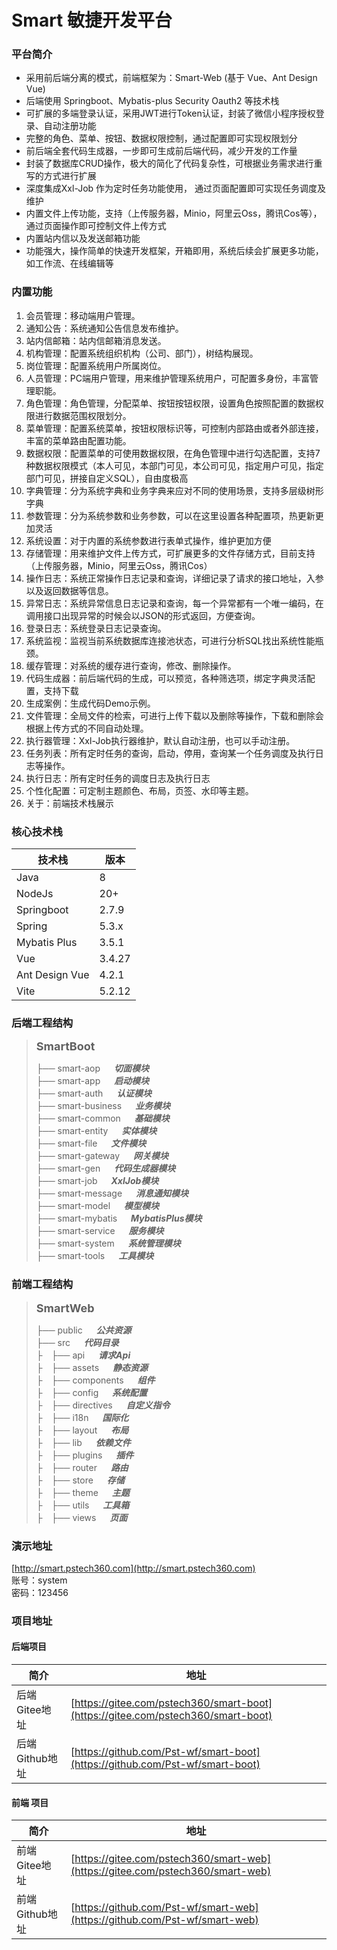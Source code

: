 # Smart 敏捷开发平台
### 平台简介
* 采用前后端分离的模式，前端框架为：Smart-Web (基于 Vue、Ant Design Vue)
* 后端使用 Springboot、Mybatis-plus Security Oauth2 等技术栈
* 可扩展的多端登录认证，采用JWT进行Token认证，封装了微信小程序授权登录、自动注册功能
* 完整的角色、菜单、按钮、数据权限控制，通过配置即可实现权限划分
* 前后端全套代码生成器，一步即可生成前后端代码，减少开发的工作量
* 封装了数据库CRUD操作，极大的简化了代码复杂性，可根据业务需求进行重写的方式进行扩展
* 深度集成Xxl-Job 作为定时任务功能使用， 通过页面配置即可实现任务调度及维护
* 内置文件上传功能，支持（上传服务器，Minio，阿里云Oss，腾讯Cos等），通过页面操作即可控制文件上传方式
* 内置站内信以及发送邮箱功能
* 功能强大，操作简单的快速开发框架，开箱即用，系统后续会扩展更多功能，如工作流、在线编辑等


### 内置功能
1. 会员管理：移动端用户管理。
2. 通知公告：系统通知公告信息发布维护。
3. 站内信邮箱：站内信邮箱消息发送。
4. 机构管理：配置系统组织机构（公司、部门），树结构展现。
5. 岗位管理：配置系统用户所属岗位。
6. 人员管理：PC端用户管理，用来维护管理系统用户，可配置多身份，丰富管理职能。
7. 角色管理：角色管理，分配菜单、按钮按钮权限，设置角色按照配置的数据权限进行数据范围权限划分。
8. 菜单管理：配置系统菜单，按钮权限标识等，可控制内部路由或者外部连接，丰富的菜单路由配置功能。
9. 数据权限：配置菜单的可使用数据权限，在角色管理中进行勾选配置，支持7种数据权限模式（本人可见，本部门可见，本公司可见，指定用户可见，指定部门可见，拼接自定义SQL），自由度极高
10. 字典管理：分为系统字典和业务字典来应对不同的使用场景，支持多层级树形字典
11. 参数管理：分为系统参数和业务参数，可以在这里设置各种配置项，热更新更加灵活
12. 系统设置：对于内置的系统参数进行表单式操作，维护更加方便
13. 存储管理：用来维护文件上传方式，可扩展更多的文件存储方式，目前支持（上传服务器，Minio，阿里云Oss，腾讯Cos）
14. 操作日志：系统正常操作日志记录和查询，详细记录了请求的接口地址，入参以及返回数据等信息。
15. 异常日志：系统异常信息日志记录和查询，每一个异常都有一个唯一编码，在调用接口出现异常的时候会以JSON的形式返回，方便查询。
16. 登录日志：系统登录日志记录查询。
17. 系统监视：监视当前系统数据库连接池状态，可进行分析SQL找出系统性能瓶颈。
18. 缓存管理：对系统的缓存进行查询，修改、删除操作。
19. 代码生成器：前后端代码的生成，可以预览，各种筛选项，绑定字典灵活配置，支持下载
20. 生成案例：生成代码Demo示例。
21. 文件管理：全局文件的检索，可进行上传下载以及删除等操作，下载和删除会根据上传方式的不同自动处理。
22. 执行器管理：Xxl-Job执行器维护，默认自动注册，也可以手动注册。
23. 任务列表：所有定时任务的查询，启动，停用，查询某一个任务调度及执行日志等操作。
24. 执行日志：所有定时任务的调度日志及执行日志
25. 个性化配置：可定制主题颜色、布局，页签、水印等主题。
26. 关于：前端技术栈展示


### 核心技术栈
| 技术栈            | 版本     |
|----------------|--------|
| Java           | 8      |
| NodeJs         | 20+    |
| Springboot     | 2.7.9  |
| Spring         | 5.3.x  |
| Mybatis Plus   | 3.5.1  |
| Vue            | 3.4.27 |
| Ant Design Vue | 4.2.1 |
| Vite           | 5.2.12 |


### 后端工程结构
><font size=4>**SmartBoot**</font>
>
> ├── smart-aop &emsp; _**切面模块**_        
> ├── smart-app &emsp; _**启动模块**_         
> ├── smart-auth &emsp; _**认证模块**_        
> ├── smart-business &emsp; _**业务模块**_         
> ├── smart-common &emsp; _**基础模块**_           
> ├── smart-entity &emsp; _**实体模块**_           
> ├── smart-file &emsp; _**文件模块**_           
> ├── smart-gateway &emsp; _**网关模块**_          
> ├── smart-gen &emsp; _**代码生成器模块**_        
> ├── smart-job &emsp; _**XxlJob模块**_      
> ├── smart-message &emsp; _**消息通知模块**_         
> ├── smart-model &emsp; _**模型模块**_           
> ├── smart-mybatis &emsp; _**MybatisPlus模块**_         
> ├── smart-service &emsp; _**服务模块**_           
> ├── smart-system &emsp; _**系统管理模块**_        
> ├── smart-tools &emsp; _**工具模块**_


### 前端工程结构
><font size=4>**SmartWeb**</font>
>
> ├── public &emsp; _**公共资源**_      
> ├── src &emsp; _**代码目录**_     
> ├&emsp;├── api &emsp; _**请求Api**_      
> ├&emsp;├── assets &emsp; _**静态资源**_    
> ├&emsp;├── components &emsp; _**组件**_         
> ├&emsp;├── config &emsp; _**系统配置**_           
> ├&emsp;├── directives &emsp; _**自定义指令**_            
> ├&emsp;├── i18n &emsp; _**国际化**_            
> ├&emsp;├── layout &emsp; _**布局**_            
> ├&emsp;├── lib &emsp; _**依赖文件**_            
> ├&emsp;├── plugins &emsp; _**插件**_            
> ├&emsp;├── router &emsp; _**路由**_            
> ├&emsp;├── store &emsp; _**存储**_            
> ├&emsp;├── theme &emsp; _**主题**_            
> ├&emsp;├── utils &emsp; _**工具箱**_            
> ├&emsp;├── views &emsp; _**页面**_


### 演示地址
[http://smart.pstech360.com](http://smart.pstech360.com)        
账号：system       
密码：123456


### 项目地址

#### 后端项目
| 简介          | 地址 |
|-------------|---|
| 后端Gitee地址   | [https://gitee.com/pstech360/smart-boot](https://gitee.com/pstech360/smart-boot) |
| 后端Github地址  | [https://github.com/Pst-wf/smart-boot](https://github.com/Pst-wf/smart-boot) |

#### 前端 项目
| 简介   | 地址 |
|------|---|
| 前端Gitee地址 | [https://gitee.com/pstech360/smart-web](https://gitee.com/pstech360/smart-web) |
| 前端Github地址 | [https://github.com/Pst-wf/smart-web](https://github.com/Pst-wf/smart-web) |

